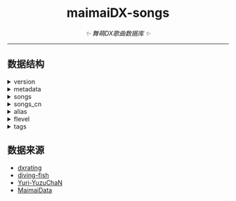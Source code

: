 <div align="center">

# maimaiDX-songs

_✨ 舞萌DX歌曲数据库 ✨_

</div>

---

## 数据结构

<details>
<summary>version</summary>

## 更新日期

| 字段名 | 类型 | 说明 |
| --- | --- | --- |
| data | int | data的更新日期 |
| songs | int | song的更新日期 |
| alias | int | alias的更新日期 |
| flevel | int | flevel的更新日期 |
</details>

<details>
<summary>metadata</summary>

## 通用数据

| 字段名 | 类型 | 说明 |
| --- | --- | --- |
| genre | object | 乐曲分类 |
| version | object | 乐曲版本 |
| type | object | 乐曲类型 |
| diff | object | 乐曲难度 |

### genre

| 字段名 | 类型 | 说明 |
| --- | --- | --- |
| id | int | 分类id |
| jp | str | 日服分类名称 |
| cn | str | 国服分类名称 |
| intl | str | 国际服分类名称 |
| color | str | 分类颜色代码 |

### version

| 字段名 | 类型 | 说明 |
| --- | --- | --- |
| id | int | 版本id |
| version | str | 版本名称 |
| cn | str | 国服名称 |
| abbr | str | 版本代号 |

### type

| 字段名 | 类型 | 说明 |
| --- | --- | --- |
| id | int | 类型id |
| type | str | 类型代码 |
| name | str | 类型名称 |
| range | array | 类型范围 |

### diff

| 字段名 | 类型 | 说明 |
| --- | --- | --- |
| id | int | 难度id |
| name | str | 难度名称 |
| color | str | 难度颜色代码 |

</details>


<details>
<summary>songs</summary>

## 乐曲数据

| 字段名 | 类型 | 说明 |
| --- | --- | --- |
| id | int | 谱面id |
| type | int | 谱面类型 |
| name | str | 乐曲名称 |
| artist | str | 艺术家 |
| dimg | str | 乐曲图片(dxdata) |
| nimg | str | 乐曲图片(maimainet) |
| bpm | int | BPM |
| genre | int | 乐曲分类 |
| version | int | 追加版本 |
| date | str | 追加日期 |
| regions | object | 可用地区 |
| charts | array | 谱面信息 |
| overrides | object | 信息覆写 |

### regions

| 字段名 | 类型 | 说明 |
| --- | --- | --- |
| jp | bool | 日服解锁情况 |
| intl | bool | 国服解锁情况 |
| cn | bool | 国服解锁情况 |

## charts

| 字段名 | 类型 | 说明 |
| --- | --- | --- |
| level | float | 难度定数 |
| charter | str | 谱师 |
| notes | array | 音符信息 |
| levelHistory | array | 定数历史记录 |

### notes
| 字段名 | 类型 | 说明 |
| --- | --- | --- |
| notes[0] | int | tap音符数量 |
| notes[1] | int | hold音符数量 |
| notes[2] | int | slide音符数量 |
| notes[3] | int | break音符数量 |
| notes[4] | int | touch音符数量 |

### levelHistory

| 字段名 | 类型 | 说明 |
| --- | --- | --- |
| 版本id | int | 难度定数 |

</details>


<details>
<summary>songs_cn</summary>

## 国服数据

| 字段名 | 类型 | 说明 |
| --- | --- | --- |
| id | int | 谱面id |
| name | str | 乐曲名称 |
| date | str | 追加日期 |
| ver | int | 追加版本 |

</details>


<details>
<summary>alias</summary>

## 乐曲别名

| 字段名 | 类型 | 说明 |
| --- | --- | --- |
| name | str | 乐曲名称 |
| alias | array | 别名列表 |

</details>


<details>
<summary>flevel</summary>

## 拟合定数

| 字段名 | 类型 | 说明 |
| --- | --- | --- |
| name | str | 乐曲名称 |
| type | int | 谱面类型 |
| flevel | array | 拟合定数 |

</details>


<details>
<summary>tags</summary>

## 乐曲标签

| 字段名 | 类型 | 说明 |
| --- | --- | --- |
| name | str | 乐曲名称 |
| type | int | 谱面类型 |
| tag | object | 乐曲标签列表 |

### tag

| 字段名 | 类型 | 说明 |
| --- | --- | --- |
| 难度id | array | 乐曲标签 |

</details>


## 数据来源
- [dxrating](https://github.com/gekichumai/dxrating)
- [diving-fish](https://www.diving-fish.com/maimaidx/prober)
- [Yuri-YuzuChaN](https://github.com/Yuri-YuzuChaN/maimaiDX)
- [MaimaiData](https://github.com/PaperPig/MaimaiData)
